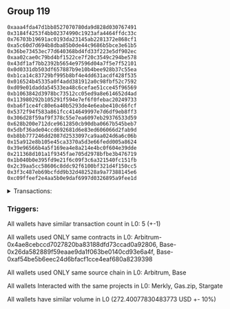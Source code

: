 ## Group 119

```0xce4cd793d42c94d5608714f157d1367902c9882d
0xaaa4fda47d1bb8527070780da9d828d030767491
0x3184f4253f4bb02374990c1923afa4464ffdc33c
0x76703b19691ac0193da23145ab2281372e868cf1
0xa5c60d7d694b8dba85b0de44c9686b5bce3e61b5
0x36be73453ec77d640368bd4fd33f223e5df902ec
0xaa02cae0c79bd4bf1522ce7f20c3549c294be578
0x43df1af7bb2392b5654e97596d04a7f5e7f52101
0x0d0331db503df657887b9e10b4bee928b37c55ea
0xb1ca14c83729bf995b8bf4e4dd631acdf428f535
0x016524b45335a0f4add381912a0c98fbf52c7592
0xd09e01dadda54533ea48c6cefae51cce45f96569
0xb1063842d3978bc73512cc05ed9a8e614652d4ad
0x113980292b105291f594e7ef6f0febac20249733
0xba6f1ce4fc80e6a40b5293de4e6eabe410c66fcf
0x5372f94f583a861fcc414649997e7d6df9eb8ff3
0x306d28f59af9f378c55e7ea6097eb29376533d59
0x628b200e712dce9612850cb90dba0667b545beb7
0x5dbf36ade04ccd692681d6e83ed606066d2fab9d
0xb8bb777246dd2087d2533097ca9aa024d6a6c06b
0x15a912e8b105e45ca3370a5d3e66fedd005a8624
0x39e96566b4a5f169ea4e8a214e4bc0f604e39dde
0x211368d101a1f9345fae705d2978bfbe3b476719
0x1b040b0e395fd9e21f6c09f3c6a321540fc151fb
0x2c39aa5cc58606c8ddc92f6100bf321d4f150cc5
0x3f3c487eb69bcfdd9b32d482528a9a77388145e6
0xc09ffeef2e4aa5b0e9daf6997d0326895a9fee1d
```
<details>
<summary>Transactions:</summary>

Hashes: 

Wallet: 0xce4cd793d42c94d5608714f157d1367902c9882d

       Hash: 0xb6f2680bb3d62268909d7b262290a00e86c961bdf26eaa6ebc2c7b21db693e0a
         - source chain: Arbitrum
         - destination chain: Aptos
         - project: Merkly
         - contract: 0x4ae8cebccd7027820ba83188dfd73ccad0a92806
       Hash: 0xe2004b89c0e3f141c4582d68c7139976517becef09169d00562c30cf662ead52
         - source chain: Base
         - destination chain: Kava
         - project: Gas.zip
         - contract: 0x26da582889f59eaae9da1f063be0140cd93e6a4f
         - value USD: 8.464419821e-09
       Hash: 0x5ca913a3eee07b763511570d97b9aee589b8c60d054a4b5d5561409b4317ae76
         - source chain: Base
         - destination chain: Optimism
         - project: Stargate
         - contract: 0xaf54be5b6eec24d6bfacf1cce4eaf680a8239398
         - value USD: 221.547177033
       Hash: 0x48c83ff9f1c50a2904b998575c93dff1d02dcd790ffce498bf4d60cc2e57ba8c
         - source chain: Base
         - destination chain: Kava
         - project: Gas.zip
         - contract: 0x26da582889f59eaae9da1f063be0140cd93e6a4f
         - value USD: 2.737331357e-08
       Hash: 0xc3b567ae77f0eed9fd0686a8d1f76ccd4bfc44a7a4012a75aed7a85b7068a7c2
         - source chain: Base
         - destination chain: Optimism
         - project: Stargate
         - contract: 0xaf54be5b6eec24d6bfacf1cce4eaf680a8239398
         - value USD: 50.853601236
Wallet: 0xaaa4fda47d1bb8527070780da9d828d030767491

       Hash:0x5b6aaeada94db8e3c7b279b1d97f0ea84fba7946c385bb94f18da02454ebf624
         - source chain: Arbitrum
         - destination chain: Aptos
         - project: Merkly
         - contract: 0x4ae8cebccd7027820ba83188dfd73ccad0a92806
       Hash:0xd4241638042ab5550d62eeb3240701ead146b2556e017503a78763a34231e954
         - source chain: Base
         - destination chain: Kava
         - project: Gas.zip
         - contract: 0x26da582889f59eaae9da1f063be0140cd93e6a4f
         - value USD: 4.66649181e-08
       Hash:0x897f1b8e1b2a39cd6eab32b8eb944cc415807f1a142ea5a6609d02ba130b7af1
         - source chain: Base
         - destination chain: Optimism
         - project: Stargate
         - contract: 0xaf54be5b6eec24d6bfacf1cce4eaf680a8239398
         - value USD: 221.99024742
       Hash:0xbbc6d0830905aa01bc3ce55d3a599af8a1cb8b52ad30808ee47b4342046a0ee2
         - source chain: Base
         - destination chain: Arbitrum
         - project: Gas.zip
         - contract: 0x26da582889f59eaae9da1f063be0140cd93e6a4f
         - value USD: 1.833724246e-05
       Hash:0x68a80eb3d2b6054f958c5f3c46d339bd8c6b79ee75d239c61f5b69937b9bea6c
         - source chain: Base
         - destination chain: Optimism
         - project: Stargate
         - contract: 0xaf54be5b6eec24d6bfacf1cce4eaf680a8239398
         - value USD: 50.386375039
Wallet: 0x3184f4253f4bb02374990c1923afa4464ffdc33c

       Hash:0x36c4fd91863785928643ef1df5e2a5bda3310e74df220a6231b2487d6f7f9ad7
         - source chain: Arbitrum
         - destination chain: Aptos
         - project: Merkly
         - contract: 0x4ae8cebccd7027820ba83188dfd73ccad0a92806
       Hash:0xa5e28c71b8906180d5c57acf9855c04d931ca3d1ce838df36ff6e75ea44f974f
         - source chain: Base
         - destination chain: Kava
         - project: Gas.zip
         - contract: 0x26da582889f59eaae9da1f063be0140cd93e6a4f
         - value USD: 3.357597766e-08
       Hash:0x53e3454ed5d1db2456300765f18f5ef1a51d88b4890188be757b012ab569a380
         - source chain: Base
         - destination chain: Optimism
         - project: Stargate
         - contract: 0xaf54be5b6eec24d6bfacf1cce4eaf680a8239398
         - value USD: 225.360418818
       Hash:0x8066280dbb1ae24498cfed1c5d282f50bd1645670b1e1713819439a0597b0592
         - source chain: Base
         - destination chain: Kava
         - project: Gas.zip
         - contract: 0x26da582889f59eaae9da1f063be0140cd93e6a4f
         - value USD: 3.881516995e-08
       Hash:0x58bd1d5d4f92ad445bf6891e262273a7ba0781da6ccdf7c24f9bc271ab59c45f
         - source chain: Base
         - destination chain: Optimism
         - project: Stargate
         - contract: 0xaf54be5b6eec24d6bfacf1cce4eaf680a8239398
         - value USD: 51.214853182
Wallet: 0x76703b19691ac0193da23145ab2281372e868cf1

       Hash:0xdaff6365019e74c355d39e06378dabdd2356345c5583046d67adb076dc466917
         - source chain: Arbitrum
         - destination chain: Aptos
         - project: Merkly
         - contract: 0x4ae8cebccd7027820ba83188dfd73ccad0a92806
       Hash:0xaa9ce263de62bf91726dda1191d0fddb7a3c774174fc6422b2bf721bdae9e975
         - source chain: Base
         - destination chain: Kava
         - project: Gas.zip
         - contract: 0x26da582889f59eaae9da1f063be0140cd93e6a4f
         - value USD: 1.125069256e-08
       Hash:0xef3066e2decc4cb282e22b7bc62b27d77f98fc51a087938ebe535369b47c144b
         - source chain: Base
         - destination chain: Optimism
         - project: Stargate
         - contract: 0xaf54be5b6eec24d6bfacf1cce4eaf680a8239398
         - value USD: 233.742674499
       Hash:0x96629c4e2d4065a29ad0b5b7d26852f4b50f263651b115bec4a0cada2a076dac
         - source chain: Base
         - destination chain: Linea
         - project: Gas.zip
         - contract: 0x26da582889f59eaae9da1f063be0140cd93e6a4f
         - value USD: 0.0001301607903
       Hash:0xeff8a7004e22b858c7a8a480c0f6577b628e296c987d7bc6e4cbca0c2d706623
         - source chain: Base
         - destination chain: Optimism
         - project: Stargate
         - contract: 0xaf54be5b6eec24d6bfacf1cce4eaf680a8239398
         - value USD: 51.788062458
Wallet: 0xa5c60d7d694b8dba85b0de44c9686b5bce3e61b5

       Hash:0x8981821f0642927e88a977f4ee7aeadf2157ff56e02d947e60796467872ecd37
         - source chain: Arbitrum
         - destination chain: Aptos
         - project: Merkly
         - contract: 0x4ae8cebccd7027820ba83188dfd73ccad0a92806
       Hash:0x59d3a6a1bb8ba26a9a01900a5485bf4bec5f9a93bb57d6222e5538a942b1acfa
         - source chain: Base
         - destination chain: Kava
         - project: Gas.zip
         - contract: 0x26da582889f59eaae9da1f063be0140cd93e6a4f
         - value USD: 3.287277295e-08
       Hash:0xfe07bd18a110980551c80b18ab3e165070aac466e718ea49b262c1f04436affb
         - source chain: Base
         - destination chain: Optimism
         - project: Stargate
         - contract: 0xaf54be5b6eec24d6bfacf1cce4eaf680a8239398
         - value USD: 240.333986672
       Hash:0xb4ff44053246acb63f852364c0357943aea54a69f402cf8b70ab3faa68288613
         - source chain: Base
         - destination chain: Metis
         - project: Gas.zip
         - contract: 0x26da582889f59eaae9da1f063be0140cd93e6a4f
         - value USD: 2.783639329e-06
       Hash:0xed9483e4d18f1905d970bb88cf46b73e2f28d4daa9950eaa7110906376cdc108
         - source chain: Base
         - destination chain: Optimism
         - project: Stargate
         - contract: 0xaf54be5b6eec24d6bfacf1cce4eaf680a8239398
         - value USD: 52.533911202
Wallet: 0x36be73453ec77d640368bd4fd33f223e5df902ec

       Hash:0x525ab13f27dcf0c81ea3c5d7e2a245a3f6dae47118cbb88fdae3ddb16287e2d5
         - source chain: Arbitrum
         - destination chain: Aptos
         - project: Merkly
         - contract: 0x4ae8cebccd7027820ba83188dfd73ccad0a92806
       Hash:0x675f9a933e2e2828e2dd7a7ca5cc631d4cfc785df03b91f05e30e62395745aa0
         - source chain: Base
         - destination chain: Scroll
         - project: Gas.zip
         - contract: 0x26da582889f59eaae9da1f063be0140cd93e6a4f
         - value USD: 0.0001049473027
       Hash:0xdf291786e6324cbe2b6d0125ca5172aadf719795354d48de63961a7531b7b416
         - source chain: Base
         - destination chain: Optimism
         - project: Stargate
         - contract: 0xaf54be5b6eec24d6bfacf1cce4eaf680a8239398
         - value USD: 241.404686592
       Hash:0x03177a9fc54f578adb1899bcd4822eff0ff37ee41e48fb01a063c6f98087428b
         - source chain: Base
         - destination chain: Base
         - project: Gas.zip
         - contract: 0x26da582889f59eaae9da1f063be0140cd93e6a4f
         - value USD: 2.19708751e-05
       Hash:0x5d2d683ffd4b627c1b7cb78bd4102b9ec4f4d44ef427f24bba43fa7885079851
         - source chain: Base
         - destination chain: Optimism
         - project: Stargate
         - contract: 0xaf54be5b6eec24d6bfacf1cce4eaf680a8239398
         - value USD: 53.754981117
Wallet: 0xaa02cae0c79bd4bf1522ce7f20c3549c294be578

       Hash:0x41b532b84d59d210148409fb353b562ab3222dd7b553ff185825bb7a9ac640d0
         - source chain: Arbitrum
         - destination chain: Aptos
         - project: Merkly
         - contract: 0x4ae8cebccd7027820ba83188dfd73ccad0a92806
       Hash:0xec27ed1ec4ef10c9b251e87352a02f63953c46bf1baad58ea9f254ca857a88bb
         - source chain: Base
         - destination chain: Arbitrum
         - project: Gas.zip
         - contract: 0x26da582889f59eaae9da1f063be0140cd93e6a4f
         - value USD: 3.368241133e-05
       Hash:0xa0d9d2dd65ed2ced24b6b3900da940bf39a08a055f43d27eb00f5290cdf1a74c
         - source chain: Base
         - destination chain: Optimism
         - project: Stargate
         - contract: 0xaf54be5b6eec24d6bfacf1cce4eaf680a8239398
         - value USD: 239.371712581
       Hash:0xcad5f092e41ad1440daaea876659ad5bb4ef3c32b372c5262e730183d3de1ff0
         - source chain: Base
         - destination chain: Arbitrum
         - project: Gas.zip
         - contract: 0x26da582889f59eaae9da1f063be0140cd93e6a4f
         - value USD: 0.0001195082448
       Hash:0xe003a9817abd38428605479bb0da3ce429ed6529dc3374dfc55d011b78ed2215
         - source chain: Base
         - destination chain: Optimism
         - project: Stargate
         - contract: 0xaf54be5b6eec24d6bfacf1cce4eaf680a8239398
         - value USD: 52.614706448
Wallet: 0x43df1af7bb2392b5654e97596d04a7f5e7f52101

       Hash:0xa7600d116a4453c1ad4d12ce8a10b231dd8eb0a9b57fbf7ffdac8ef9baec11f1
         - source chain: Arbitrum
         - destination chain: Aptos
         - project: Merkly
         - contract: 0x4ae8cebccd7027820ba83188dfd73ccad0a92806
       Hash:0xdfc941c542a492e7410d51e9181f252dd2957d947c0dc9745a634687198c1c97
         - source chain: Base
         - destination chain: Base
         - project: Gas.zip
         - contract: 0x26da582889f59eaae9da1f063be0140cd93e6a4f
         - value USD: 0.0001311841283
       Hash:0xb8ffc7f7bd950959c28020352ebca99aa2c699e5d300becbaebcb9bd4e46b455
         - source chain: Base
         - destination chain: Optimism
         - project: Stargate
         - contract: 0xaf54be5b6eec24d6bfacf1cce4eaf680a8239398
         - value USD: 242.161722133
       Hash:0x735c3199cabb06dda1700c649f62664ba9c8f6b44fdb74beab967f21db926bc6
         - source chain: Base
         - destination chain: Zora
         - project: Gas.zip
         - contract: 0x26da582889f59eaae9da1f063be0140cd93e6a4f
         - value USD: 0.000127497654
       Hash:0x8a7cb1dafc056d2ced4a06af12a96895954c37f7d98a7197046fbbb151c17cd6
         - source chain: Base
         - destination chain: Optimism
         - project: Stargate
         - contract: 0xaf54be5b6eec24d6bfacf1cce4eaf680a8239398
         - value USD: 48.204129486
Wallet: 0x0d0331db503df657887b9e10b4bee928b37c55ea

       Hash:0xf5525d0ef4ce399d06a91a6d40b5b50824370b656df7ae0d498f06878164acbf
         - source chain: Arbitrum
         - destination chain: Aptos
         - project: Merkly
         - contract: 0x4ae8cebccd7027820ba83188dfd73ccad0a92806
       Hash:0x2778b8b703d2a019ea6716e17c4db12740fa821c1a04ca3633ed8bae7f4e53ba
         - source chain: Base
         - destination chain: Zora
         - project: Gas.zip
         - contract: 0x26da582889f59eaae9da1f063be0140cd93e6a4f
         - value USD: 0.0001570664023
       Hash:0xaa4e0e16a2d0bf919986202627152b27bc0f1d33422f8a5b8ad94d07a53ac9f1
         - source chain: Base
         - destination chain: Optimism
         - project: Stargate
         - contract: 0xaf54be5b6eec24d6bfacf1cce4eaf680a8239398
         - value USD: 242.524436687
       Hash:0xf7337a90b945ce4f5650c6c8d5f92051d7584d62d6d33bed95806048bb71d8fc
         - source chain: Base
         - destination chain: Kava
         - project: Gas.zip
         - contract: 0x26da582889f59eaae9da1f063be0140cd93e6a4f
         - value USD: 1.925181906e-08
       Hash:0x0e136ff23df30f98b4c198cb7048f29d3dc7a9c98a91d587368e3ddbaf146abd
         - source chain: Base
         - destination chain: Optimism
         - project: Stargate
         - contract: 0xaf54be5b6eec24d6bfacf1cce4eaf680a8239398
         - value USD: 53.427787051
Wallet: 0xb1ca14c83729bf995b8bf4e4dd631acdf428f535

       Hash:0x361626e3579a6bce4947663c35f18355cfab4d21fc78a0d706416fecaf02193c
         - source chain: Arbitrum
         - destination chain: Aptos
         - project: Merkly
         - contract: 0x4ae8cebccd7027820ba83188dfd73ccad0a92806
       Hash:0x81a808337363c971e186b86c1ce7beac91051fcbde370f81b254e4449de4b153
         - source chain: Base
         - destination chain: Metis
         - project: Gas.zip
         - contract: 0x26da582889f59eaae9da1f063be0140cd93e6a4f
         - value USD: 1.792727903e-06
       Hash:0x16cc5f153acb86dee30cdcdc7287b1ff1baf3b52124c5278d60e0bb57f0f86fb
         - source chain: Base
         - destination chain: Optimism
         - project: Stargate
         - contract: 0xaf54be5b6eec24d6bfacf1cce4eaf680a8239398
         - value USD: 231.492110979
       Hash:0x824316391bbdc791ddbc6c3a44b3b1bcd18168e104204045706999c2b982c2a9
         - source chain: Base
         - destination chain: Kava
         - project: Gas.zip
         - contract: 0x26da582889f59eaae9da1f063be0140cd93e6a4f
         - value USD: 3.520332627e-08
       Hash:0x9658e72d38dcb6fb223b327f61d0088df47f6d196d53a0c3e92b58e5ba83af56
         - source chain: Base
         - destination chain: Optimism
         - project: Stargate
         - contract: 0xaf54be5b6eec24d6bfacf1cce4eaf680a8239398
         - value USD: 45.237678355
Wallet: 0x016524b45335a0f4add381912a0c98fbf52c7592

       Hash:0x2aa2cd4fbe2886a525ba64456c4cc8c25d1e98f315491381a9781f72cf3b81a8
         - source chain: Arbitrum
         - destination chain: Aptos
         - project: Merkly
         - contract: 0x4ae8cebccd7027820ba83188dfd73ccad0a92806
       Hash:0xd544254e4eb1d8bdcb892fa1bd9df44685453db668c11bce3567ec4a60b7edf7
         - source chain: Base
         - destination chain: Arbitrum
         - project: Gas.zip
         - contract: 0x26da582889f59eaae9da1f063be0140cd93e6a4f
         - value USD: 9.218857811e-05
       Hash:0x51250e7c954ac3df1ea5236263596621c60e9b8cf7a7d64746e04f707c3e6877
         - source chain: Base
         - destination chain: Optimism
         - project: Stargate
         - contract: 0xaf54be5b6eec24d6bfacf1cce4eaf680a8239398
         - value USD: 229.52895023
       Hash:0xf60c1809d3a9b7c5760efd70ed4d10e8856595de0e01fef48635e711d4b986f9
         - source chain: Base
         - destination chain: Kava
         - project: Gas.zip
         - contract: 0x26da582889f59eaae9da1f063be0140cd93e6a4f
         - value USD: 4.226232659e-08
       Hash:0xc458f2123983e93220cf4861b06d51a2da47ea0882de7698888a25bb7f3d0eca
         - source chain: Base
         - destination chain: Optimism
         - project: Stargate
         - contract: 0xaf54be5b6eec24d6bfacf1cce4eaf680a8239398
         - value USD: 46.210538777
Wallet: 0xd09e01dadda54533ea48c6cefae51cce45f96569

       Hash:0x274ae1912c9e092f343ab0914d18b4244b2edcefad2d3e8c32c10bf23f755db2
         - source chain: Arbitrum
         - destination chain: Aptos
         - project: Merkly
         - contract: 0x4ae8cebccd7027820ba83188dfd73ccad0a92806
       Hash:0x7e391d4fb3be3818f6e885759809cc94a91211dab66c7b5ea3a8e8ed5e5f9fb2
         - source chain: Base
         - destination chain: Zora
         - project: Gas.zip
         - contract: 0x26da582889f59eaae9da1f063be0140cd93e6a4f
         - value USD: 5.445888977e-05
       Hash:0x594bd913ec562731074cd9d021cc439c3e3217ea8384b602223eb429812364d4
         - source chain: Base
         - destination chain: Optimism
         - project: Stargate
         - contract: 0xaf54be5b6eec24d6bfacf1cce4eaf680a8239398
         - value USD: 213.167885685
       Hash:0xe2feaab255ab506964dd9a10b281e7e67d1ceef024286e2f595e39c8e6b7a7dc
         - source chain: Base
         - destination chain: Arbitrum
         - project: Gas.zip
         - contract: 0x26da582889f59eaae9da1f063be0140cd93e6a4f
         - value USD: 0.0001243891736
       Hash:0x4244929879f16c5029e61b71523359f9bc7d2a590e8f6e73c786a9836e4e190b
         - source chain: Base
         - destination chain: Optimism
         - project: Stargate
         - contract: 0xaf54be5b6eec24d6bfacf1cce4eaf680a8239398
         - value USD: 45.584701596
Wallet: 0xb1063842d3978bc73512cc05ed9a8e614652d4ad

       Hash:0x42b463fb9d01502c8baa8db0dfbba9ac629b94e4c525670188ddf1ea7104eb24
         - source chain: Arbitrum
         - destination chain: Aptos
         - project: Merkly
         - contract: 0x4ae8cebccd7027820ba83188dfd73ccad0a92806
       Hash:0xd27c0db71b2ec8fe49ab1402316a3fd7c6fb26a551ca5d557f334e826301d62d
         - source chain: Base
         - destination chain: Arbitrum
         - project: Gas.zip
         - contract: 0x26da582889f59eaae9da1f063be0140cd93e6a4f
         - value USD: 3.578963688e-05
       Hash:0xd6c484ea4f65aef68cf3b9f4677b24e8029476e9f90be2908cc26a6fd7184131
         - source chain: Base
         - destination chain: Optimism
         - project: Stargate
         - contract: 0xaf54be5b6eec24d6bfacf1cce4eaf680a8239398
         - value USD: 226.95492633
       Hash:0x04af917c10f962bb28685ecb114339470443b353cddbfb49353c7d181651de7c
         - source chain: Base
         - destination chain: Scroll
         - project: Gas.zip
         - contract: 0x26da582889f59eaae9da1f063be0140cd93e6a4f
         - value USD: 0.0001100234547
       Hash:0xd6348b9386185b189709f947406fd28c9650fff559ef62d147bf3698810ec37c
         - source chain: Base
         - destination chain: Optimism
         - project: Stargate
         - contract: 0xaf54be5b6eec24d6bfacf1cce4eaf680a8239398
         - value USD: 50.113404437
Wallet: 0x113980292b105291f594e7ef6f0febac20249733

       Hash:0x3e11282e411d1ba1e97812139c9e58f90aa7b868b0736cbd5c289e007cae4cd3
         - source chain: Arbitrum
         - destination chain: Aptos
         - project: Merkly
         - contract: 0x4ae8cebccd7027820ba83188dfd73ccad0a92806
       Hash:0x25457e000def0ddaed84ccd3892c54f01abb52c67a3ec3c6ee6334fd06f97a98
         - source chain: Base
         - destination chain: Arbitrum
         - project: Gas.zip
         - contract: 0x26da582889f59eaae9da1f063be0140cd93e6a4f
         - value USD: 0.0001492129442
       Hash:0xb22024aa25ceb8244070a3e55b9c66e433edb5498a61f867e31253ed6bb578c6
         - source chain: Base
         - destination chain: Optimism
         - project: Stargate
         - contract: 0xaf54be5b6eec24d6bfacf1cce4eaf680a8239398
         - value USD: 231.808429163
       Hash:0x686c495b46de578c476ac9b86a78ed0c10f783f9ac5fd52a52b282ad860d68ac
         - source chain: Base
         - destination chain: Scroll
         - project: Gas.zip
         - contract: 0x26da582889f59eaae9da1f063be0140cd93e6a4f
         - value USD: 7.631069964e-05
       Hash:0x41e0e654f10990d3c14a9648b770f9d07c2e8c012c5f417699ec38204b279f12
         - source chain: Base
         - destination chain: Optimism
         - project: Stargate
         - contract: 0xaf54be5b6eec24d6bfacf1cce4eaf680a8239398
         - value USD: 48.140756858
Wallet: 0xba6f1ce4fc80e6a40b5293de4e6eabe410c66fcf

       Hash:0x245086499b4f5309f9b421828c5e10978836a1f7e8aec61ee646e0ae2bc35924
         - source chain: Arbitrum
         - destination chain: Aptos
         - project: Merkly
         - contract: 0x4ae8cebccd7027820ba83188dfd73ccad0a92806
       Hash:0x03ea3de4ef4e2d7f7067ca2f1a08795478f6dfbb36e6145d1050c486cb34cd49
         - source chain: Base
         - destination chain: Scroll
         - project: Gas.zip
         - contract: 0x26da582889f59eaae9da1f063be0140cd93e6a4f
         - value USD: 0.0001587497621
       Hash:0x793013eb770cd35da0610a04a237fd3df14708575950d90a592b19d2ad6c6c54
         - source chain: Base
         - destination chain: Optimism
         - project: Stargate
         - contract: 0xaf54be5b6eec24d6bfacf1cce4eaf680a8239398
         - value USD: 237.656513801
       Hash:0x3e8a7b66a57ab38ebb9c53d3344295f68d97f5ca950616b433dfb1db856f362e
         - source chain: Base
         - destination chain: Arbitrum
         - project: Gas.zip
         - contract: 0x26da582889f59eaae9da1f063be0140cd93e6a4f
         - value USD: 0.0001526213993
       Hash:0x6db6b43633e52cb4d6b6ff0698acce13e13f283818b9aa2004a1bd9ca3a98c6a
         - source chain: Base
         - destination chain: Optimism
         - project: Stargate
         - contract: 0xaf54be5b6eec24d6bfacf1cce4eaf680a8239398
         - value USD: 46.531042819
Wallet: 0x5372f94f583a861fcc414649997e7d6df9eb8ff3

       Hash:0x8189146fb20607851915641976f26bf83052b05c8c7069490b5b476e24201960
         - source chain: Arbitrum
         - destination chain: Aptos
         - project: Merkly
         - contract: 0x4ae8cebccd7027820ba83188dfd73ccad0a92806
       Hash:0xcc0c4bf8db2ee59d6df9311de574eec906c534208586ef139c294edb73cb336d
         - source chain: Base
         - destination chain: Base
         - project: Gas.zip
         - contract: 0x26da582889f59eaae9da1f063be0140cd93e6a4f
         - value USD: 0.0001616755744
       Hash:0x048fa21b1d35f8de066c24d9d096e3155c357472c5919dba75f121a68e9f73ff
         - source chain: Base
         - destination chain: Optimism
         - project: Stargate
         - contract: 0xaf54be5b6eec24d6bfacf1cce4eaf680a8239398
         - value USD: 233.717718631
       Hash:0x95aad57b353ceec87d3dfe376396353933f37d89ba8a17d75368ddd590386fed
         - source chain: Base
         - destination chain: Scroll
         - project: Gas.zip
         - contract: 0x26da582889f59eaae9da1f063be0140cd93e6a4f
         - value USD: 0.0001031033257
       Hash:0x4d0be63643c91c23805b606d326b27c3ee53b4e40dcaee2b9b47817a6dcbea9c
         - source chain: Base
         - destination chain: Optimism
         - project: Stargate
         - contract: 0xaf54be5b6eec24d6bfacf1cce4eaf680a8239398
         - value USD: 49.487348938
Wallet: 0x306d28f59af9f378c55e7ea6097eb29376533d59

       Hash:0x3b215b1505969786356529fbe547296a76aa769f9603c0e9b9f3624cb18b702d
         - source chain: Arbitrum
         - destination chain: Aptos
         - project: Merkly
         - contract: 0x4ae8cebccd7027820ba83188dfd73ccad0a92806
       Hash:0xa071c349918438d2f209608c44a190dc6ea18f21e51d69bee51b38dfaecdfd3a
         - source chain: Base
         - destination chain: Metis
         - project: Gas.zip
         - contract: 0x26da582889f59eaae9da1f063be0140cd93e6a4f
         - value USD: 4.446446205e-06
       Hash:0xf5591814d8a740a988df077a86494d7f1c2d8a3c8ef952765553c7902821ba28
         - source chain: Base
         - destination chain: Optimism
         - project: Stargate
         - contract: 0xaf54be5b6eec24d6bfacf1cce4eaf680a8239398
         - value USD: 223.762287087
       Hash:0xe4aed1b4373a1fb7d72468da11929fca5c69f1e1cc9c756bfea1c815d6031938
         - source chain: Base
         - destination chain: Scroll
         - project: Gas.zip
         - contract: 0x26da582889f59eaae9da1f063be0140cd93e6a4f
         - value USD: 0.0001287128615
       Hash:0x31901ce57f8510984701644f9a98ecda654b5d42664d29cd3b8528af5e6482e6
         - source chain: Base
         - destination chain: Optimism
         - project: Stargate
         - contract: 0xaf54be5b6eec24d6bfacf1cce4eaf680a8239398
         - value USD: 45.37261703
Wallet: 0x628b200e712dce9612850cb90dba0667b545beb7

       Hash:0xb5cd7dea6ae2710383652be1622a858817452586bdf19b991680b0e89f35b360
         - source chain: Arbitrum
         - destination chain: Aptos
         - project: Merkly
         - contract: 0x4ae8cebccd7027820ba83188dfd73ccad0a92806
       Hash:0xcf2f45b60c15a8e05c9b748713fa05a66006e5853266b85332b37131ab48fb90
         - source chain: Base
         - destination chain: Metis
         - project: Gas.zip
         - contract: 0x26da582889f59eaae9da1f063be0140cd93e6a4f
         - value USD: 4.606239486e-06
       Hash:0x6a57b6b76a92a544935e07411647f54643479aad07bc4d0caf8beb87545b6e9a
         - source chain: Base
         - destination chain: Optimism
         - project: Stargate
         - contract: 0xaf54be5b6eec24d6bfacf1cce4eaf680a8239398
         - value USD: 234.703982001
       Hash:0x8894b5d0d3796b7ad112e627a670939572f0c8030f46bd5cc47140fc089044d9
         - source chain: Base
         - destination chain: Zora
         - project: Gas.zip
         - contract: 0x26da582889f59eaae9da1f063be0140cd93e6a4f
         - value USD: 0.0001123572856
       Hash:0x688738763c3ef426ba0ec5eb1c5db4e45220a19b7923d1e7b1168e4373e49078
         - source chain: Base
         - destination chain: Optimism
         - project: Stargate
         - contract: 0xaf54be5b6eec24d6bfacf1cce4eaf680a8239398
         - value USD: 46.498870926
Wallet: 0x5dbf36ade04ccd692681d6e83ed606066d2fab9d

       Hash:0xe955ee2d7413133cde19103332a353c71df88241975a1df364eec45a9f338c35
         - source chain: Arbitrum
         - destination chain: Aptos
         - project: Merkly
         - contract: 0x4ae8cebccd7027820ba83188dfd73ccad0a92806
       Hash:0xa72b75dc5ca8202aca6c48463909c53ed2dc9320c3c27ab0253d4402d93647aa
         - source chain: Base
         - destination chain: Scroll
         - project: Gas.zip
         - contract: 0x26da582889f59eaae9da1f063be0140cd93e6a4f
         - value USD: 0.0001488585191
       Hash:0x25bca92fd0566e338ac7596efc52e3eef593333180cdc7354ff3b6a31c94d104
         - source chain: Base
         - destination chain: Optimism
         - project: Stargate
         - contract: 0xaf54be5b6eec24d6bfacf1cce4eaf680a8239398
         - value USD: 223.446230594
       Hash:0x7bce07f0fa13ff986e57c6a9485abca01923d5df7d57fa7989153c12e981c114
         - source chain: Base
         - destination chain: Zora
         - project: Gas.zip
         - contract: 0x26da582889f59eaae9da1f063be0140cd93e6a4f
         - value USD: 3.934172018e-05
       Hash:0xd3d0699a53c065114a838e1a0579bf8f5fbda1687e6e1537334bf01ded205c89
         - source chain: Base
         - destination chain: Optimism
         - project: Stargate
         - contract: 0xaf54be5b6eec24d6bfacf1cce4eaf680a8239398
         - value USD: 50.63037561
Wallet: 0xb8bb777246dd2087d2533097ca9aa024d6a6c06b

       Hash:0x07ca02066f3329ab2ebf568673e4a72cd0d92446cd3f3c7a3310b029f99189e5
         - source chain: Arbitrum
         - destination chain: Aptos
         - project: Merkly
         - contract: 0x4ae8cebccd7027820ba83188dfd73ccad0a92806
       Hash:0xb8a17f36bce03d7ee5e45d12374924693fad192f77ac3266ed7528c3dff75fe7
         - source chain: Base
         - destination chain: Scroll
         - project: Gas.zip
         - contract: 0x26da582889f59eaae9da1f063be0140cd93e6a4f
         - value USD: 0.0001697346787
       Hash:0xfc3aaff4d825c1e4ce4fe5497e4e2e39559f38e910b13445ed074eccd19c4c35
         - source chain: Base
         - destination chain: Optimism
         - project: Stargate
         - contract: 0xaf54be5b6eec24d6bfacf1cce4eaf680a8239398
         - value USD: 231.77009182
       Hash:0xf474609ac3df9aa4cb08a9a5f1d108df6161220164e9c143428fc0400697b810
         - source chain: Base
         - destination chain: Zora
         - project: Gas.zip
         - contract: 0x26da582889f59eaae9da1f063be0140cd93e6a4f
         - value USD: 6.364778878e-05
       Hash:0x4be9670cea67e7801905e620e7fee2f18597baf69fff126434113d57f24703ee
         - source chain: Base
         - destination chain: Optimism
         - project: Stargate
         - contract: 0xaf54be5b6eec24d6bfacf1cce4eaf680a8239398
         - value USD: 48.121571495
Wallet: 0x15a912e8b105e45ca3370a5d3e66fedd005a8624

       Hash:0xcbe1629cfc239c107cdf0df56d7e12ab7d9e0c5a8e616ddfccfe96f471adf91b
         - source chain: Arbitrum
         - destination chain: Aptos
         - project: Merkly
         - contract: 0x4ae8cebccd7027820ba83188dfd73ccad0a92806
       Hash:0x52a8c33e0e862d5a44d70e8dafe49278c4a715dacbe646b56cc7b807e1fcacb1
         - source chain: Base
         - destination chain: Base
         - project: Gas.zip
         - contract: 0x26da582889f59eaae9da1f063be0140cd93e6a4f
         - value USD: 6.520079514e-05
       Hash:0x640928f99cfd76ca628af411ccc0ae7f8988b43d2018fb113c0cad7977a9c557
         - source chain: Base
         - destination chain: Optimism
         - project: Stargate
         - contract: 0xaf54be5b6eec24d6bfacf1cce4eaf680a8239398
         - value USD: 223.482601618
       Hash:0xfde86453cd543ba693b10c19b7ce2dd1b3ce45001c2f0b5c16a886c962e88009
         - source chain: Base
         - destination chain: Zora
         - project: Gas.zip
         - contract: 0x26da582889f59eaae9da1f063be0140cd93e6a4f
         - value USD: 9.963711437e-05
       Hash:0xf6e52955eceb7a994aadf86bc879df512369b60d81c959afd27540bb2f35660c
         - source chain: Base
         - destination chain: Optimism
         - project: Stargate
         - contract: 0xaf54be5b6eec24d6bfacf1cce4eaf680a8239398
         - value USD: 51.955056991
Wallet: 0x39e96566b4a5f169ea4e8a214e4bc0f604e39dde

       Hash:0x9497ea21f35d1bb6e095fbfe1691e4894a1f72a14c1f22e9c90e9e76e167a53b
         - source chain: Arbitrum
         - destination chain: Aptos
         - project: Merkly
         - contract: 0x4ae8cebccd7027820ba83188dfd73ccad0a92806
       Hash:0x0fa64adba84095ee846b10aca0840d7b1e8a29060443f65d1f575382b0853fea
         - source chain: Base
         - destination chain: Metis
         - project: Gas.zip
         - contract: 0x26da582889f59eaae9da1f063be0140cd93e6a4f
         - value USD: 2.944402856e-06
       Hash:0x3e094905fd4515688e069d68b72a87a78998c69633edd5fe229439f7d4d97500
         - source chain: Base
         - destination chain: Optimism
         - project: Stargate
         - contract: 0xaf54be5b6eec24d6bfacf1cce4eaf680a8239398
         - value USD: 220.654247841
       Hash:0x3e41200a42647c9e39231fdeec0080d772d5796245269158c51fc0c7e6f1d36f
         - source chain: Base
         - destination chain: Zora
         - project: Gas.zip
         - contract: 0x26da582889f59eaae9da1f063be0140cd93e6a4f
         - value USD: 6.851382291e-05
       Hash:0x2cf4b6f9c63e214fa7ab0b577f1d3b16e0e2fc9283f6caf255b30b11909ff621
         - source chain: Base
         - destination chain: Optimism
         - project: Stargate
         - contract: 0xaf54be5b6eec24d6bfacf1cce4eaf680a8239398
         - value USD: 49.158758713
Wallet: 0x211368d101a1f9345fae705d2978bfbe3b476719

       Hash:0xa6e955ce4459c1c0296253c4e0b301104d700cd01b27f84a4efa3d6d6330acb3
         - source chain: Arbitrum
         - destination chain: Aptos
         - project: Merkly
         - contract: 0x4ae8cebccd7027820ba83188dfd73ccad0a92806
       Hash:0x9975f5da54b6b6a8d7a404683faf32b1749dc9d9fcf85b70c62a2feb17b4a0e2
         - source chain: Base
         - destination chain: Linea
         - project: Gas.zip
         - contract: 0x26da582889f59eaae9da1f063be0140cd93e6a4f
         - value USD: 0.0001073689106
       Hash:0x095a703674843da8c1f1713763f41ac89996aeb8c8003fb70dea69d4a1439084
         - source chain: Base
         - destination chain: Optimism
         - project: Stargate
         - contract: 0xaf54be5b6eec24d6bfacf1cce4eaf680a8239398
         - value USD: 218.485221491
       Hash:0xd09acc96acdca06af4563a662f69cb91fdc3bf31efc8124bbf3a7447d1138c4d
         - source chain: Base
         - destination chain: Arbitrum
         - project: Gas.zip
         - contract: 0x26da582889f59eaae9da1f063be0140cd93e6a4f
         - value USD: 0.0001140243076
       Hash:0x7f7d62744c631e271af6fe9dba0e5b413d5387a51ecb54aa5b5633d30b80a5c8
         - source chain: Base
         - destination chain: Optimism
         - project: Stargate
         - contract: 0xaf54be5b6eec24d6bfacf1cce4eaf680a8239398
         - value USD: 51.494571077
Wallet: 0x1b040b0e395fd9e21f6c09f3c6a321540fc151fb

       Hash:0xee099ced32806d7b70a88198a6cca30bee8e9b3ce22655c130d15c69c4d56504
         - source chain: Arbitrum
         - destination chain: Aptos
         - project: Merkly
         - contract: 0x4ae8cebccd7027820ba83188dfd73ccad0a92806
       Hash:0xfb874c60ad5778096b4869dd9b431227bac3ff366d83234a18fddccfd300c204
         - source chain: Base
         - destination chain: Zora
         - project: Gas.zip
         - contract: 0x26da582889f59eaae9da1f063be0140cd93e6a4f
         - value USD: 5.247365133e-05
       Hash:0xb8f0610bb298ce066da2f4e339a9cd64cba6f825b313fd67a8388f23edc76d5e
         - source chain: Base
         - destination chain: Optimism
         - project: Stargate
         - contract: 0xaf54be5b6eec24d6bfacf1cce4eaf680a8239398
         - value USD: 227.136172158
       Hash:0x63c57ad47fa2a9fcca7430b745cec3a7fe7635dfc04e5b39dcc3b3ecd24502af
         - source chain: Base
         - destination chain: Arbitrum
         - project: Gas.zip
         - contract: 0x26da582889f59eaae9da1f063be0140cd93e6a4f
         - value USD: 1.731038644e-05
       Hash:0x9b92d559441cd47cb7b346bdf2e9ed84c83b3484bbf457f777a1b0b5fae9184d
         - source chain: Base
         - destination chain: Optimism
         - project: Stargate
         - contract: 0xaf54be5b6eec24d6bfacf1cce4eaf680a8239398
         - value USD: 51.002902066
Wallet: 0x2c39aa5cc58606c8ddc92f6100bf321d4f150cc5

       Hash:0xaa020d5faa816d58ffdf6051be6344c70a67a614b378a79511a963ec21014e0c
         - source chain: Arbitrum
         - destination chain: Aptos
         - project: Merkly
         - contract: 0x4ae8cebccd7027820ba83188dfd73ccad0a92806
       Hash:0xaf7607d77009c84b15b6f51a8fefad15a288853e906d90280b53dba4c75df0cc
         - source chain: Base
         - destination chain: Scroll
         - project: Gas.zip
         - contract: 0x26da582889f59eaae9da1f063be0140cd93e6a4f
         - value USD: 2.622745337e-05
       Hash:0x6d61109cd5c5c7e4d6f30a60bdc24d8d930c258b4f3cbfb2019aa7a9da07524c
         - source chain: Base
         - destination chain: Optimism
         - project: Stargate
         - contract: 0xaf54be5b6eec24d6bfacf1cce4eaf680a8239398
         - value USD: 225.664815779
       Hash:0x471b026f4c2979a9f22f83abec9ca137a17a74d6b590c650276a415f45fb3b60
         - source chain: Base
         - destination chain: Metis
         - project: Gas.zip
         - contract: 0x26da582889f59eaae9da1f063be0140cd93e6a4f
         - value USD: 4.391346578e-06
       Hash:0x2b85b1080d5184359e6a0b1773100485ad1067715c5c4a3ccd31bd1a838fcfa3
         - source chain: Base
         - destination chain: Optimism
         - project: Stargate
         - contract: 0xaf54be5b6eec24d6bfacf1cce4eaf680a8239398
         - value USD: 52.092544278
Wallet: 0x3f3c487eb69bcfdd9b32d482528a9a77388145e6

       Hash:0x21e4b3bed2a0e1fd0f2ca3882053e853a6aeb202672a009f560ca597bfee9dd3
         - source chain: Arbitrum
         - destination chain: Aptos
         - project: Merkly
         - contract: 0x4ae8cebccd7027820ba83188dfd73ccad0a92806
       Hash:0x233cb5c0886baeb4764bb16950b5065d5595923470c61cb032ed874a6d2f5c91
         - source chain: Base
         - destination chain: Zora
         - project: Gas.zip
         - contract: 0x26da582889f59eaae9da1f063be0140cd93e6a4f
         - value USD: 0.0001389346178
       Hash:0x3e78ffbe433b3b6a88ef8c698ef7443c960df4aae44a3392c44ff40750020134
         - source chain: Base
         - destination chain: Optimism
         - project: Stargate
         - contract: 0xaf54be5b6eec24d6bfacf1cce4eaf680a8239398
         - value USD: 230.476861364
       Hash:0x7b85538d31ca1e951d6c762f56c150db6c4f9d3f100a1f5fdbb051dfb6f66873
         - source chain: Base
         - destination chain: Base
         - project: Gas.zip
         - contract: 0x26da582889f59eaae9da1f063be0140cd93e6a4f
         - value USD: 5.901258027e-05
       Hash:0x371d2c893b4bbb45c423659a61384aa7747a124cbfb91a24a0bbaac480558d1b
         - source chain: Base
         - destination chain: Optimism
         - project: Stargate
         - contract: 0xaf54be5b6eec24d6bfacf1cce4eaf680a8239398
         - value USD: 47.084464074
Wallet: 0xc09ffeef2e4aa5b0e9daf6997d0326895a9fee1d

       Hash:0xee081b8c8cfad8dab7e18accacb00c821492913b8a19cf9da3903b188ce6f9db
         - source chain: Arbitrum
         - destination chain: Aptos
         - project: Merkly
         - contract: 0x4ae8cebccd7027820ba83188dfd73ccad0a92806
       Hash:0xd542261dd8e9d04fc25db3f4ade9bf9a1d955b143806775ea4cafc8185498e76
         - source chain: Base
         - destination chain: Zora
         - project: Gas.zip
         - contract: 0x26da582889f59eaae9da1f063be0140cd93e6a4f
         - value USD: 0.0001711520872
       Hash:0x3f25898cf112275f27ed808346754d925f81dd079763d8fb40ae612397f9fd6c
         - source chain: Base
         - destination chain: Optimism
         - project: Stargate
         - contract: 0xaf54be5b6eec24d6bfacf1cce4eaf680a8239398
         - value USD: 231.783885677
       Hash:0xaa1dd02d31d43793c449e207be66bcecb4ef62681886fb472e438febc9957dbb
         - source chain: Base
         - destination chain: Linea
         - project: Gas.zip
         - contract: 0x26da582889f59eaae9da1f063be0140cd93e6a4f
         - value USD: 7.231188568e-05
       Hash:0x5eaa404c81508385cf815affe86773d9f7a34d43fe874606107d70709a391492
         - source chain: Base
         - destination chain: Optimism
         - project: Stargate
         - contract: 0xaf54be5b6eec24d6bfacf1cce4eaf680a8239398
         - value USD: 48.37870806

</details>


### Triggers: 
All wallets have similar transaction count in L0: 5 (+-1)

All wallets used ONLY same contracts in L0: Arbitrum-0x4ae8cebccd7027820ba83188dfd73ccad0a92806, Base-0x26da582889f59eaae9da1f063be0140cd93e6a4f, Base-0xaf54be5b6eec24d6bfacf1cce4eaf680a8239398

All wallets used ONLY same source chain in L0: Arbitrum, Base

All wallets Interacted with the same projects in L0: Merkly, Gas.zip, Stargate

All wallets have similar volume in L0 (272.40077830483773 USD +- 10%)

